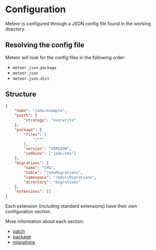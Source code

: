 # Configuration

Meteor is configured through a JSON config file found in the working directory.

## Resolving the config file

Meteor will look for the config files in the following order:

* `meteor.json.package`
* `meteor.json`
* `meteor.json.dist`

## Structure

```json
{
    "name": "jadu/example",
    "patch": {
        "strategy": "overwrite"
    },
    "package": {
        "files": [
            "/**"
        ],
        "version": "VERSION",
        "combine": ["jadu/cms"]
    },
    "migrations": {
        "name": "CMS",
        "table": "JaduMigrations",
        "namespace": "Jadu\\Migrations",
        "directory": "migrations"
    },
    "extensions": []
}
```

Each extension (including standard extensions) have their own configuration section.

More information about each section:

* [patch](patch.md#configuration)
* [package](package.md#configuration)
* [migrations](migrations.md#configuration)
